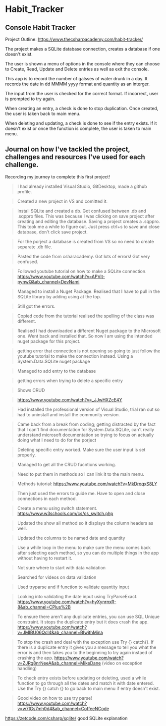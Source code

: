 # Habit_Tracker
 ## Console Habit Tracker
 
 Project Outline: https://www.thecsharpacademy.com/habit-tracker/

 The project makes a SQLite database connection, creates a database if one doesn't exist. 

 The user is shown a menu of options in the console where they can choose to Create, Read, Update and Delete entries as well as exit the console. 
 
 This app is to record the number of galsses of water drunk in a day. It records the date in dd MMMM yyyy format and quantity as an interger. 
 
 The input from the user is checked for the correct format. If incorrect, user is prompted to try again.
 
 When creating an entry, a check is done to stop duplication. Once created, the user is taken back to main menu.
 
 When deleting and updating, a check is done to see if the entry exists. If it doesn't exist or once the function is complete, the user is taken to main menu.
 




## Journal on how I've tackled the project, challenges and resources I've used for each challenge. 

Recording my journey to complete this first project! 

 > I had already installed Visual Studio, GitDesktop, made a github profile. 

 > Created a new project in VS and comitted it. 

  > Install SQLite and created a db. Got confused between .db and .sqppro files. This was because I was clicking on save project after creating and editing the database. Saving a project creates a .sqppro. This took me a while to figure out. Just press ctrl+s to save and close database, don't click save project.
 
  >For the porject a database is created from VS so no need to create separate .db file. 


 > Pasted the code from csharacademy. Got lots of errors! Got very confused. 
 
 > Followed youtube tutorial on how to make a SQLite connection. https://www.youtube.com/watch?v=APVit-pynwQ&ab_channel=DevNami
 
 > Managed to install a Nuget Package. Realised that I have to pull in the SQLite library by adding using at the top. 
 
 > Still got the errors. 

 > Copied code from the tutorial realised the spelling of the class was different. 

 > Realised I had downloaded a different Nuget package to the Microsoft one. Went back and installed that. So now I am using the intended nuget package for this project. 

 
 >getting error that connection is not opening so going to just follow the youtube tutorial to make the connection instead. Using a System.Data.SQLite nuget package
 
 >Managed to add entry to  the database
 
 >getting errors when trying to delete a specific entry

 
 >Shows CRUD 
 
 >https://www.youtube.com/watch?v=_JJwHXZcE4Y

 > Had installed the professional version of Visual Studio, trial ran out so had to uninstall and install the community version. 
 
 >Came back from a break from coding; getting distracted by the fact that I can't find documentation for System.Data.SQLite, can't really understand microsoft documentation so trying to focus on actually doing what I need to do for the porject

 
 >Deleting specific entry worked. Make sure the user input is set properly. 
 
 >Managed to get all the CRUD fucntions working. 
 
 > Need to put them in methods so I can link it to the main menu.
 
 >Methods tutorial: https://www.youtube.com/watch?v=MkDroqxS8LY
 
 >Then just used the errors to guide me. Have to open and close connections in each method.

>Create a menu using switch statement. https://www.w3schools.com/cs/cs_switch.php 

>Updated the show all method so it displays the column headers as well.

>Updated the columns to be named date and quantity

>Use a while loop in the menu to make sure the menu comes back after selecting each method, so you can do multiple things in the app without having to restart it. 

>Not sure where to start with data validation

>Searched for videos on data validation

> Used tryparse and if function to validate quantity input

>Looking into validating the date input using TryParseExact. 
https://www.youtube.com/watch?v=hyXynrnxR-8&ab_channel=CPlus%2B

> To ensure there aren't any duplicate entries, you can use SQL Unique constraint. It stops the duplicate entry but it does crash the app. 
https://www.youtube.com/watch?v=JMlBU06QcI4&ab_channel=BIwithMina

> To stop the crash and deal with the exception use Try {} catch{}. If there is a duplicate entry it gives you a message to tell you what the error is and then takes you to the beginning to try again instaed of crashing the app.
https://www.youtube.com/watch?v=ZJRg8nrNeeA&ab_channel=MikeDane (video on exception handling)

> To check entry exists before updating or deleting, used a while function to go through all the dates and match it with date entered. Use the Try {} catch {} to go back to main menu if entry doesn't exist.

>Good video on how to use try parse! https://www.youtube.com/watch?v=w7IGs7mh0d4&ab_channel=CoffeeNCode

https://zetcode.com/csharp/sqlite/ good SQLite explanation